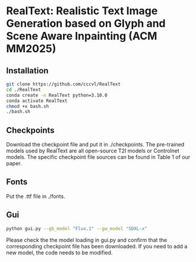 # RealText: Realistic Text Image Generation based on Glyph and Scene Aware Inpainting (ACM MM2025)
## Installation
```bash
git clone https://github.com/cccvl/RealText
cd ./RealText
conda create -n RealText python=3.10.0
conda activate RealText
chmod +x bash.sh
./bash.sh
```
## Checkpoints
Download the checkpoint file and put it in ./checkpoints.
The pre-trained models used by RealText are all open-source T2I models or Controlnet models. The specific checkpoint file sources can be found in Table 1 of our paper.
## Fonts
Put the .ttf file in ./fonts.
## Gui
```bash
python gui.py --gb_model "Flux.1" --gw_model "SDXL-x"
```
Please check the the model loading in gui.py and confirm that the corresponding checkpoint file has been downloaded. If you need to add a new model, the code needs to be modified.
